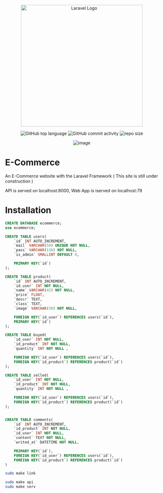 <div align="center">
  
<a href="https://laravel.com" target="_blank"><img src="https://raw.githubusercontent.com/laravel/art/master/logo-lockup/5%20SVG/2%20CMYK/1%20Full%20Color/laravel-logolockup-cmyk-red.svg" width="400" alt="Laravel Logo"></a>
  
    
![GitHub top language](https://img.shields.io/github/languages/top/NullBrunk/E-Commerce?style=for-the-badge)
![GitHub commit activity](https://img.shields.io/github/commit-activity/m/NullBrunk/E-Commerce?style=for-the-badge)
![repo size](https://img.shields.io/github/repo-size/NullBrunk/E-Commerce?style=for-the-badge)

![image](https://user-images.githubusercontent.com/125673909/236008769-2e900822-be7e-4c74-a87e-bfcc22bd69ec.png)


</div> 

# E-Commerce
An E-Commerce website with the Laravel Framework
( This site is still under construction )

API is served on localhost:8000, Web App is iserved on localhost:79

# Installation

```sql
CREATE DATABASE ecommerce;
use ecommerce;

CREATE TABLE users(
    `id` INT AUTO_INCREMENT,
    `mail` VARCHAR(50) UNIQUE NOT NULL,
    `pass` VARCHAR(130) NOT NULL,
    `is_admin` SMALLINT DEFAULT 0,

    PRIMARY KEY(`id`)   
);

CREATE TABLE product(
    `id` INT AUTO_INCREMENT,
    `id_user` INT NOT NULL,
    `name` VARCHAR(45) NOT NULL,
    `price` FLOAT,
    `descr` TEXT,
    `class` TEXT,
    `image` VARCHAR(50) NOT NULL,

    FOREIGN KEY(`id_user`) REFERENCES users(`id`),
    PRIMARY KEY(`id`)
);

CREATE TABLE buyed(
    `id_user` INT NOT NULL,
    `id_product` INT NOT NULL,
    `quantity` INT NOT NULL ,

    FOREIGN KEY(`id_user`) REFERENCES users(`id`),
    FOREIGN KEY(`id_product`) REFERENCES product(`id`)
);

CREATE TABLE selled(
    `id_user` INT NOT NULL,
    `id_product` INT NOT NULL,
    `quantity` INT NOT NULL ,

    FOREIGN KEY(`id_user`) REFERENCES users(`id`),
    FOREIGN KEY(`id_product`) REFERENCES product(`id`)
);


CREATE TABLE comments(
    `id` INT AUTO_INCREMENT,
    `id_product` INT NOT NULL, 
    `id_user` INT NOT NULL,
    `content` TEXT NOT NULL,
    `writed_at` DATETIME NOT NULL,

    PRIMARY KEY(`id`),
    FOREIGN KEY(`id_user`) REFERENCES users(`id`),
    FOREIGN KEY(`id_product`) REFERENCES product(`id`)
)
```

```bash
sudo make link

sudo make api
sudo make serv
```


